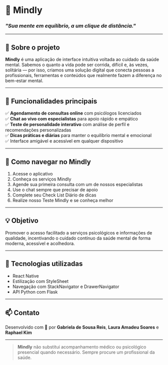 # 🧠 Mindly

### *"Sua mente em equilíbrio, a um clique de distância."*


---

## 🌟 Sobre o projeto

**Mindly** é uma aplicação de interface intuitiva voltada ao cuidado da saúde mental. Sabemos o quanto a vida pode ser corrida, difícil e, às vezes, solitária — por isso, 
criamos uma solução digital que conecta pessoas a profissionais, ferramentas e conteúdos que realmente fazem a diferença no bem-estar mental.

---

## 🧰 Funcionalidades principais

✅ **Agendamento de consultas online** com psicólogos licenciados  
✅ **Chat ao vivo com especialistas** para apoio rápido e empático  
✅ **Teste de personalidade interativo** com análise de perfil e recomendações personalizadas  
✅ **Dicas práticas e diárias** para manter o equilíbrio mental e emocional  
✅ Interface amigável e acessível em qualquer dispositivo  

---

## 🧭 Como navegar no Mindly

1. Acesse o aplicativo
2. Conheça os serviços Mindly
3. Agende sua primeira consulta com um de nossos especialistas
4. Use o chat sempre que precisar de apoio
5. Complete seu Check List Diário de dicas
6. Realize nosso Teste Mindly e se conheça melhor

---

## 💡 Objetivo

Promover o acesso facilitado a serviços psicológicos e informações de qualidade, incentivando o cuidado contínuo da saúde mental de forma moderna, acessível e acolhedora.

---

## 📌 Tecnologias utilizadas

- React Native
- Estilização com StyleSheet
- Navegação com StackNavigator e DrawerNavigator
- API Python com Flask

---


## 📫 Contato

Desenvolvido com 💙 por **Gabriela de Sousa Reis**, **Laura Amadeu Soares** e **Raphael Kim**  

---

> **Mindly** não substitui acompanhamento médico ou psicológico presencial quando necessário. Sempre procure um profissional da saúde.
